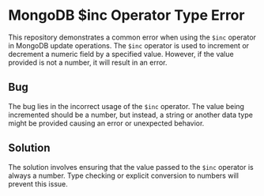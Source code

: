 # MongoDB $inc Operator Type Error

This repository demonstrates a common error when using the `$inc` operator in MongoDB update operations. The `$inc` operator is used to increment or decrement a numeric field by a specified value. However, if the value provided is not a number, it will result in an error.

## Bug
The bug lies in the incorrect usage of the `$inc` operator.  The value being incremented should be a number, but instead, a string or another data type might be provided causing an error or unexpected behavior.

## Solution
The solution involves ensuring that the value passed to the `$inc` operator is always a number.  Type checking or explicit conversion to numbers will prevent this issue.
